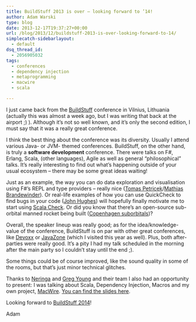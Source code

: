```yaml
---
title: BuildStuff 2013 is over – looking forward to ’14!
author: Adam Warski
type: blog
date: 2013-12-17T19:37:27+00:00
url: /blog/2013/12/buildstuff-2013-is-over-looking-forward-to-14/
simplecatch-sidebarlayout:
  - default
dsq_thread_id:
  - 2056905032
tags:
  - conferences
  - dependency injection
  - metaprogramming
  - macwire
  - scala

---
```

I just came back from the [BuildStuff][1] conference in Vilnius, Lithuania (actually this was almost a week ago, but I was writing that back at the airport ;) ). Although it’s not so well known, and it’s only the second edition, I must say that it was a really great conference.

I think the best thing about the conference was its diversity. Usually I attend various Java- or JVM- themed conferences. BuildStuff, on the other hand, is truly a **software development** conference. There were talks on F#, Erlang, Scala, (other languages), Agile as well as general “philosophical” talks. It’s really interesting to find out what’s happening outside of your usual ecosystem &#8211; there may be some great ideas waiting!

Just as an example, the way you can do data exploration and visualisation using F#’s REPL and type providers &#8211; really nice ([Tomas Petricek][2]/[Mathias Brandewinder][3]). Or real-life examples of how you can use QuickCheck to find bugs in your code ([John Hughes][4]) will hopefully finally motivate me to start using [Scala Check][5]. Or did you know that there’s an open-source sub-orbital manned rocket being built ([Copenhagen suborbitals][6])? 

Overall, the speaker lineup was really good; as for the idea/knowledge-value of the conference, BuildStuff is on par with other great conferences, like [Devoxx][7] or [JavaZone][7] (which I visited this year as well). Plus, both after-parties were really good. It&#8217;s a pity I had my talk scheduled in the morning after the main party so I couldn&#8217;t stay until the end ;).

Some things could be of course improved, like the sound quality in some of the rooms, but that’s just minor technical glitches.

Thanks to [Neringa][8] and [Greg Young][9] and their team I also had an opportunity to present: I was talking about Scala, Dependency Injection, Macros and my own project, [MacWire][10]. [You can find the slides here][11]. 

Looking forward to [BuildStuff 2014][1]!

Adam

 [1]: http://buildstuff.lt/
 [2]: https://twitter.com/tomaspetricek
 [3]: https://twitter.com/brandewinder
 [4]: https://twitter.com/rjmh
 [5]: http://www.scalacheck.org/
 [6]: http://copenhagensuborbitals.com/
 [7]: http://devoxx.com/
 [8]: https://twitter.com/Neringita1
 [9]: https://twitter.com/gregyoung
 [10]: https://github.com/adamw/macwire
 [11]: http://www.slideshare.net/adamw1pl/the-noframework-scala-dependency-injection-framework

